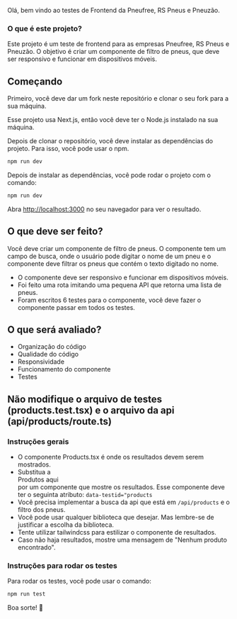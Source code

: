Olá, bem vindo ao testes de Frontend da Pneufree, RS Pneus e Pneuzão.

### O que é este projeto?

Este projeto é um teste de frontend para as empresas Pneufree, RS Pneus e Pneuzão. O objetivo é criar um componente de filtro de pneus, que deve ser responsivo e funcionar em dispositivos móveis.

## Começando

Primeiro, você deve dar um fork neste repositório e clonar o seu fork para a sua máquina.

Esse projeto usa Next.js, então você deve ter o Node.js instalado na sua máquina.

Depois de clonar o repositório, você deve instalar as dependências do projeto. Para isso, você pode usar o npm.

```bash
npm run dev
```

Depois de instalar as dependências, você pode rodar o projeto com o comando:

```bash
npm run dev
```

Abra [http://localhost:3000](http://localhost:3000) no seu navegador para ver o resultado.

## O que deve ser feito?

Você deve criar um componente de filtro de pneus. O componente tem um campo de busca, onde o usuário pode digitar o nome de um pneu e o componente deve filtrar os pneus que contém o texto digitado no nome.

- O componente deve ser responsivo e funcionar em dispositivos móveis.
- Foi feito uma rota imitando uma pequena API que retorna uma lista de pneus.
- Foram escritos 6 testes para o componente, você deve fazer o componente passar em todos os testes.

## O que será avaliado?

- Organização do código
- Qualidade do código
- Responsividade
- Funcionamento do componente
- Testes

## Não modifique o arquivo de testes (products.test.tsx) e o arquivo da api (api/products/route.ts)

### Instruções gerais

- O componente Products.tsx é onde os resultados devem serem mostrados.
- Substitua a <div>Produtos aqui</div> por um componente que mostre os resultados. Esse componente deve ter o seguinta atributo: `data-testid="products`
- Você precisa implementar a busca da api que está em `/api/products` e o filtro dos pneus.
- Você pode usar qualquer biblioteca que desejar. Mas lembre-se de justificar a escolha da biblioteca.
- Tente utilizar tailwindcss para estilizar o componente de resultados.
- Caso não haja resultados, mostre uma mensagem de "Nenhum produto encontrado".

### Instruções para rodar os testes

Para rodar os testes, você pode usar o comando:

```bash
npm run test
```

Boa sorte! 🚀

